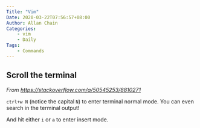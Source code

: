 ```yaml
---
Title: "Vim"
Date: 2020-03-22T07:56:57+08:00
Author: Allan Chain
Categories:
    - vim
    - Daily
Tags: 
    - Commands
---
```


## Scroll the terminal
*From <https://stackoverflow.com/a/50545253/8810271>*

`ctrl+w N` (notice the capital `N`) to enter terminal normal mode. You can even search in the terminal output!

And hit either `i` or `a` to enter insert mode.
